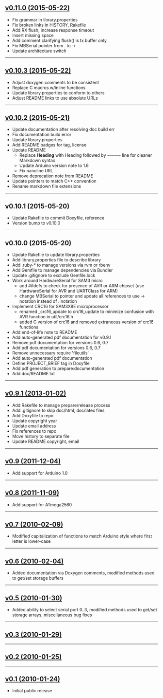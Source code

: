 ## [v0.11.0 (2015-05-22)](https://github.com/4-20ma/ModbusMaster/tree/v0.11.0)
- Fix grammar in library.properties
- Fix broken links in HISTORY, Rakefile
- Add RX flush, increase response timeout
- Insert missing space
- Add comment clarifying flush() is tx buffer only
- Fix MBSerial pointer from . to ->
- Update architecture switch

---
## [v0.10.3 (2015-05-22)](https://github.com/4-20ma/ModbusMaster/tree/v0.10.3)
- Adjust doxygen comments to be consistent
- Replace C macros w/inline functions
- Update library.properties to conform to others
- Adjust README links to use absolute URLs

---
## [v0.10.2 (2015-05-21)](https://github.com/4-20ma/ModbusMaster/tree/v0.10.2)
- Update documentation after resolving doc build err
- Fix documentation build error
- Update library.properties
- Add README badges for tag, license
- Update README
    - Replace **Heading** with Heading followed by ------- line for cleaner Markdown syntax
    - Update Arduino version note to 1.6
    - Fix nanoline URL
- Remove deprecation note from README
- Update pointers to match C++ convention
- Rename markdown file extensions

---
## v0.10.1 (2015-05-20)
- Update Rakefile to commit Doxyfile, reference
- Version bump to v0.10.0

---
## v0.10.0 (2015-05-20)
- Update Rakefile to update library.properties
- Add library.properties file to describe library
- Add .ruby-* to manage versions via rvm or rbenv
- Add Gemfile to manage dependencies via Bundler
- Update .gitignore to exclude Gemfile.lock
- Work around HardwareSerial for SAM3 micro
    - add #ifdefs to check for presence of AVR or ARM chipset (use HardwareSerial for AVR and UARTClass for ARM)
    - change MBSerial to pointer and update all references to use -> notation instead of . notation
- Implement CRC16 for SAM3X8E microprocessor
    - renamed _crc16_update to crc16_update to minimize confusion with AVR function in util/crc16.h
    - added C version of crc16 and removed extraneous version of crc16 functions
- Add end-of-life note to README
- Add auto-generated pdf documentation for v0.9.1
- Remove pdf documentation for versions 0.6, 0.7
- Add pdf documentation for versions 0.6, 0.7
- Remove unnecessary require 'fileutils'
- Add auto-generated pdf documentation
- Define PROJECT_BRIEF tag in Doxyfile
- Add pdf generation to prepare:documentation
- Add doc/README.txt

---
## [v0.9.1 (2013-01-02)](https://github.com/4-20ma/ModbusMaster/tree/v0.9.1)
- Add Rakefile to manage prepare/release process
- Add .gitignore to skip doc/html, doc/latex files
- Add Doxyfile to repo
- Update copyright year
- Update email address
- Fix references to repo
- Move history to separate file
- Update README copyright, email

---
## [v0.9 (2011-12-04)](https://github.com/4-20ma/ModbusMaster/tree/v0.9)
- Add support for Arduino 1.0

---
## [v0.8 (2011-11-09)](https://github.com/4-20ma/ModbusMaster/tree/v0.8)
- Add support for ATmega2560

---
## [v0.7 (2010-02-09)](https://github.com/4-20ma/ModbusMaster/tree/v0.7)
- Modified capitalization of functions to match Arduino style where first letter is lower-case

---
## [v0.6 (2010-02-04)](https://github.com/4-20ma/ModbusMaster/tree/v0.6)
- Added documentation via Doxygen comments, modified methods used to get/set storage buffers

---
## [v0.5 (2010-01-30)](https://github.com/4-20ma/ModbusMaster/tree/v0.5)
- Added ability to select serial port 0..3, modified methods used to get/set storage arrays, miscellaneous bug fixes

---
## [v0.3 (2010-01-29)](https://github.com/4-20ma/ModbusMaster/tree/v0.3)

---
## [v0.2 (2010-01-25)](https://github.com/4-20ma/ModbusMaster/tree/v0.2)

---
## [v0.1 (2010-01-24)](https://github.com/4-20ma/ModbusMaster/tree/v0.1)
- Initial public release
